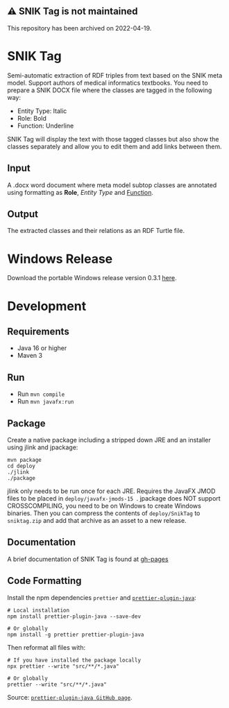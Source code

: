 ## :warning: **SNIK Tag is not maintained**
This repository has been archived on 2022-04-19.

# SNIK Tag

Semi-automatic extraction of RDF triples from text based on the SNIK meta model.
Support authors of medical informatics textbooks.
You need to prepare a SNIK DOCX file where the classes are tagged in the following way:

 * Entity Type: Italic
 * Role: Bold
 * Function: Underline

SNIK Tag will display the text with those tagged classes but also show the classes separately and allow you to edit them and add links between them.

## Input
A .docx word document where meta model subtop classes are annotated using formatting as **Role**, *Entity Type* and <u>Function</u>.

## Output
The extracted classes and their relations as an RDF Turtle file.

# Windows Release

Download the portable Windows release version 0.3.1 [here](https://github.com/IMISE/snik-tag/releases/download/0.3.1/sniktag.zip).

# Development

## Requirements
* Java 16 or higher
* Maven 3

## Run
* Run  `mvn compile`
* Run  `mvn javafx:run`

## Package
Create a native package including a stripped down JRE and an installer using jlink and jpackage:

    mvn package
    cd deploy
    ./jlink
    ./package

jlink only needs to be run once for each JRE. Requires the JavaFX JMOD files to be placed in `deploy/javafx-jmods-15 `.
jpackage does NOT support CROSSCOMPILING, you need to be on Windows to create Windows binaries.
Then you can compress the contents of `deploy/SnikTag` to `sniktag.zip` and add that archive as an asset to a new release.

## Documentation
A brief documentation of SNIK Tag is found at [gh-pages](https://imise.github.io/snik-tag/#/Dokumentation)

## Code Formatting
Install the npm dependencies `prettier` and [`prettier-plugin-java`](https://github.com/jhipster/prettier-java):

    # Local installation
    npm install prettier-plugin-java --save-dev
    
    # Or globally
    npm install -g prettier prettier-plugin-java

Then reformat all files with:

    # If you have installed the package locally
    npx prettier --write "src/**/*.java"

    # Or globally
    prettier --write "src/**/*.java"

Source: [`prettier-plugin-java GitHub page`](https://github.com/jhipster/prettier-java).
